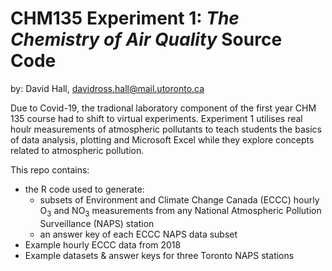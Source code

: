 # CHM135 Experiment 1: *The Chemistry of Air Quality* Source Code
by: David Hall, davidross.hall@mail.utoronto.ca

Due to Covid-19, the tradional laboratory component of the first year CHM 135 course had to shift to virtual experiments. Experiment 1 utilises real houlr measurements of atmospheric pollutants to teach students the basics of data analysis, plotting and Microsoft Excel while they explore concepts related to atmospheric pollution. 

This repo contains:
- the R code used to generate:
  - subsets of Environment and Climate Change Canada (ECCC) hourly O<sub>3</sub> and NO<sub>3</sub> measurements from any National Atmospheric Pollution Surveillance (NAPS) station
  - an answer key of each ECCC NAPS data subset
- Example hourly ECCC data from 2018
- Example datasets & answer keys for three Toronto NAPS stations
